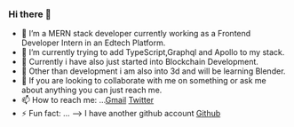 ### Hi there 👋
     
- 🔭 I’m a MERN stack developer currently working as a Frontend Developer Intern in an Edtech Platform.
- 🌱 I’m currently trying to add TypeScript,Graphql and Apollo to my stack.
- 🤔 Currently i have also just started into Blockchain Development.
- 🎨 Other than development i am also into 3d and will be learning Blender.
- 👯 If you are looking to collaborate with me on something or ask me about anything you can just reach me.
- 📫 How to reach me: ...[Gmail](atoppo267@gmail.com) [Twitter](https://twitter.com/toppo__avinash)
- ⚡ Fun fact: ...
-->  I have another github account [Github](https://github.com/hiithisisavinash)
